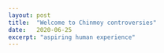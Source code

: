 ```yaml
---
layout: post
title:  "Welcome to Chinmoy controversies"
date:   2020-06-25
excerpt: "aspiring human experience"
---
```

